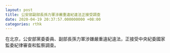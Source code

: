 ```yaml
---
layout: post
title: 公安部副部長孫力軍涉嚴重違紀違法正接受調查
date: 2020-04-19 20:37:57.000000000 +08:00
categories: rthk
---
```


在北京，公安部黨委委員、副部長孫力軍涉嫌嚴重違紀違法，正接受中央紀委國家監委紀律審查和監察調查。
